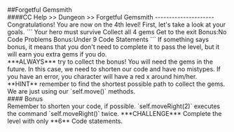 <br>
<br>
##Forgetful Gemsmith
<br>
####CC Help >> Dungeon >> Forgetful Gemsmith
---------------------
Congratulations! You are now on the 4th level!
First, let's take a look at your goals.
```
Your hero must survive
Collect all 4 gems
Get to the exit
Bonus:No Code Problems
Bonus:Under 9 Code Statements
```
If something says bonus, it means that you don't need to complete it
to pass the level, but it will earn you extra gems if you do.
<br>
***ALWAYS*** try to collect the bonus! You will need the gems in the
future. In this case, we need to shorten our code and have no mistypes.
If you have an error, you character will have a red x around him/her.
**HINT** remember to find the shortest possible path to collect the
gems. We are just using our `self.move()` methods.
<br>
#### Bonus
<br>
Remember to shorten your code, if possible.
`self.moveRight(2)` executes the command `self.moveRight()` twice.
***CHALLENGE*** Complete the level with only **6** Code statements.
